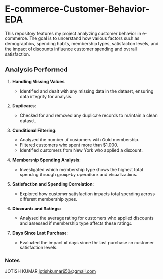 # E-commerce-Customer-Behavior-EDA

This repository features my project analyzing customer behavior in e-commerce. The goal is to understand how various factors such as demographics, spending habits, membership types, satisfaction levels, and the impact of discounts influence customer spending and overall satisfaction.

## Analysis Performed

1. **Handling Missing Values**: 
   - Identified and dealt with any missing data in the dataset, ensuring data integrity for analysis.

2. **Duplicates**: 
   - Checked for and removed any duplicate records to maintain a clean dataset.

3. **Conditional Filtering**:
   - Analyzed the number of customers with Gold membership.
   - Filtered customers who spent more than $1,000.
   - Identified customers from New York who applied a discount.

4. **Membership Spending Analysis**: 
   - Investigated which membership type shows the highest total spending through group-by operations and visualizations.

5. **Satisfaction and Spending Correlation**: 
   - Explored how customer satisfaction impacts total spending across different membership types.

6. **Discounts and Ratings**: 
   - Analyzed the average rating for customers who applied discounts and assessed if membership type affects these ratings.

7. **Days Since Last Purchase**: 
   - Evaluated the impact of days since the last purchase on customer satisfaction levels.
     
### Notes
JOTISH KUMAR
jotishkumar950@gmail.com
